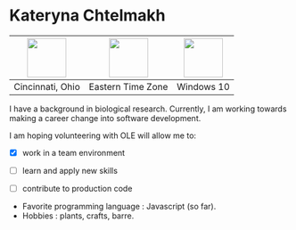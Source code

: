 
# Kateryna Chtelmakh

<img src="https://i.ytimg.com/vi/ADK346yE6vU/maxresdefault.jpg" width="70"/>    | <img src="https://cdn.shopify.com/s/files/1/0230/0765/products/RW_03_05_ecb8943e-e73a-4832-8c62-ea49241aa973.jpg?v=1499523419" width="70"/>   | <img src="https://cdn.windowsreport.com/wp-content/uploads/2017/10/windows-10-cover.jpg" width="70"/>
 ---------------- | ----------------- | ------------
| Cincinnati, Ohio| Eastern Time Zone | Windows 10



I have a background in biological research. Currently, I am working towards making a career change into software development.


 I am hoping volunteering with OLE will allow me to:
 
 - [x] work in a team environment
 - [ ] learn and apply new skills
 - [ ] contribute to production code
 

* Favorite programming language : Javascript (so far).
* Hobbies : plants, crafts, barre.
